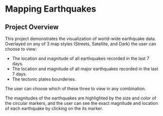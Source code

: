 # Mapping Earthquakes

## Project Overview

This project demonstrates the visualization of world-wide earthquake data.  
Overlayed on any of 3 map styles (Streets, Satellite, and Dark) the user can choose to view:
- The location and magnitude of all earthquakes recorded in the last 7 days.
- The location and magnitude of all major earthquakes recorded in the last 7 days.
- The tectonic plates bounderies.  

The user can choose which of these three to view in any combination.

The magnitudes of the earthquakes are highlighted by the size and color of the circular markers, and the user can see the exact magnitude and location of each earthquake by clicking on the its marker.
